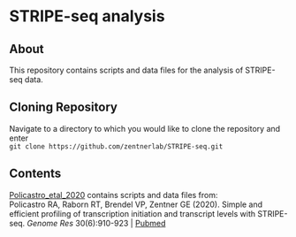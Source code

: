 # STRIPE-seq analysis

## About
This repository contains scripts and data files for the analysis of STRIPE-seq data.

## Cloning Repository
Navigate to a directory to which you would like to clone the repository and enter  
`git clone https://github.com/zentnerlab/STRIPE-seq.git`

## Contents
[Policastro_etal_2020](https://github.com/zentnerlab/STRIPE-seq/tree/master/Policastro_etal_2020) contains scripts and data files from:  
Policastro RA, Raborn RT, Brendel VP, Zentner GE (2020). Simple and efficient profiling of transcription initiation and transcript levels with STRIPE-seq. *Genome Res* 30(6):910-923 | [Pubmed](https://pubmed.ncbi.nlm.nih.gov/32660958/)
